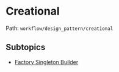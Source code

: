 # Creational

Path: `workflow/design_pattern/creational`

## Subtopics
- [Factory Singleton Builder](./factory_singleton_builder/README.md)
